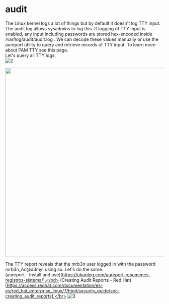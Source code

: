 # audit
The Linux kernel logs a lot of things but by default it doesn't log TTY input. The audit log allows sysadmins to log this. If logging of TTY input is enabled, any
input including passwords are stored hex-encoded inside /var/log/audit/audit.log . We can decode these values manually or use the aureport utility to query and retrieve
records of TTY input. To learn more about PAM TTY see this page. 
</br>Let's query all TTY logs.</br>
![2](https://github.com/alejandro-pentest/Hacking-Web/assets/161533623/358d69b8-c2b2-4d55-83a2-b1d0b189cf6d)

<img src="https://github.com/alejandro-pentest/Hacking-Web/assets/161533623/358d69b8-c2b2-4d55-83a2-b1d0b189cf6d" width="600">


The TTY report reveals that the mrb3n user logged in with the password mrb3n_Ac@d3my! using su. Let's do the same. </br>
(aureport - Install and use)[https://ubunlog.com/aureport-resumenes-registros-sistema/].</bd>
(Creating Audit Reports - Red Hat)[https://access.redhat.com/documentation/es-es/red_hat_enterprise_linux/7/html/security_guide/sec-creating_audit_reports].</br>
![3](https://github.com/alejandro-pentest/Hacking-Web/assets/161533623/c27f8560-36c8-4175-94be-eeb4d5bbe60d)
